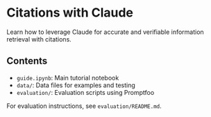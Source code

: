 # Citations with Claude

Learn how to leverage Claude for accurate and verifiable information retrieval with citations.

## Contents

- `guide.ipynb`: Main tutorial notebook
- `data/`: Data files for examples and testing
- `evaluation/`: Evaluation scripts using Promptfoo

For evaluation instructions, see `evaluation/README.md`.
